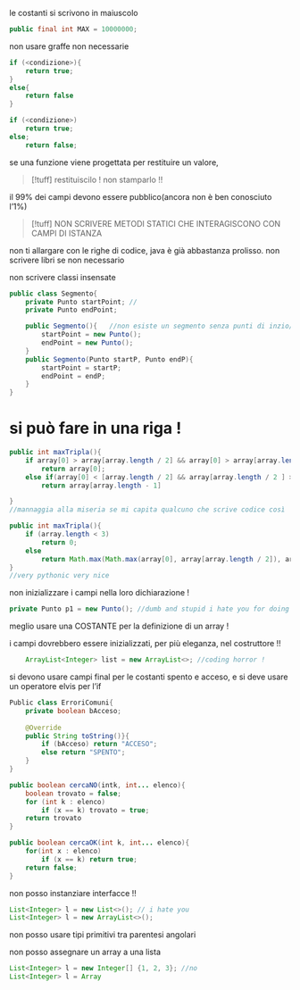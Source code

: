 
le costanti si scrivono in maiuscolo
```java
public final int MAX = 10000000;
```

non usare graffe non necessarie
```java
if (<condizione>){
	return true;
}
else{
	return false
}

if (<condizione>)
	return true;
else;
	return false;
```

se una funzione viene progettata per restituire un valore, 
>[!tuff] restituiscilo ! non stamparlo !!

il 99% dei campi devono essere pubblico(ancora non è ben conosciuto l’1%)

>[!tuff] NON SCRIVERE METODI STATICI CHE INTERAGISCONO CON CAMPI DI ISTANZA

non ti allargare con le righe di codice, java è già abbastanza prolisso. non scrivere libri se non necessario

non scrivere classi insensate
```java
public class Segmento{
	private Punto startPoint; //
	private Punto endPoint;

	public Segmento(){   //non esiste un segmento senza punti di inzio/fine, ne punti senza coordinate
		startPoint = new Punto();
		endPoint = new Punto();
	}
	public Segmento(Punto startP, Punto endP){
		startPoint = startP;
		endPoint = endP;
	}
}
```

# si può fare in una riga !
```java
public int maxTripla(){
	if array[0] > array[array.length / 2] && array[0] > array[array.length - 1])
		return array[0];
	else if(array[0] < [array.length / 2] && array[array.length / 2 ] > array[length - 1])
		return array[array.length - 1]

}
//mannaggia alla miseria se mi capita qualcuno che scrive codice così
```

```java
public int maxTripla(){
	if (array.length < 3)
		return 0;
	else 
		return Math.max(Math.max(array[0], array[array.length / 2]), array[array.length - 1])
}
//very pythonic very nice
```

non inizializzare i campi nella loro dichiarazione !
```java
private Punto p1 = new Punto(); //dumb and stupid i hate you for doing this
```

meglio usare una COSTANTE per la definizione di un array !

i campi dovrebbero essere inizializzati, per più eleganza, nel costruttore !!
```java
	ArrayList<Integer> list = new ArrayList<>; //coding horror !
```


si devono usare campi final per le costanti spento e acceso, e si deve usare un operatore elvis per l’if
```java
Public class ErroriComuni{
	private boolean bAcceso;
	
	@Override
	public String toString()}{
		if (bAcceso) return "ACCESO";
		else return "SPENTO";
	}
}
```

```java
public boolean cercaNO(intk, int... elenco){
	boolean trovato = false;
	for (int k : elenco)
		if (x == k) trovato = true;
	return trovato
}

public boolean cercaOK(int k, int... elenco){
	for(int x : elenco)
		if (x == k) return true;
	return false;
}
```

non posso instanziare interfacce !!
```java
List<Integer> l = new List<>(); // i hate you
List<Integer> l = new ArrayList<>();
```

non posso usare tipi primitivi tra parentesi angolari

non posso assegnare un array a una lista 
```java
List<Integer> l = new Integer[] {1, 2, 3}; //no
List<Integer> l = Array
```